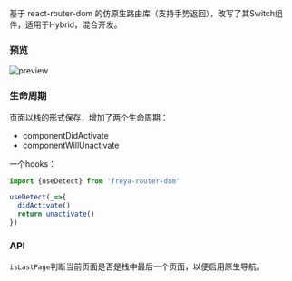  基于 react-router-dom 的仿原生路由库（支持手势返回），改写了其Switch组件，适用于Hybrid，混合开发。

### 预览

![preview](/Users/Blackbird/Desktop/work/freya-router-dom/preview.GIF)

### 生命周期

页面以栈的形式保存，增加了两个生命周期：

- componentDidActivate
- componentWillUnactivate

一个hooks：

```js
import {useDetect} from 'freya-router-dom'

useDetect(_=>{
  didActivate()
  return unactivate()
})

```

### API

`isLastPage`判断当前页面是否是栈中最后一个页面，以便启用原生导航。

